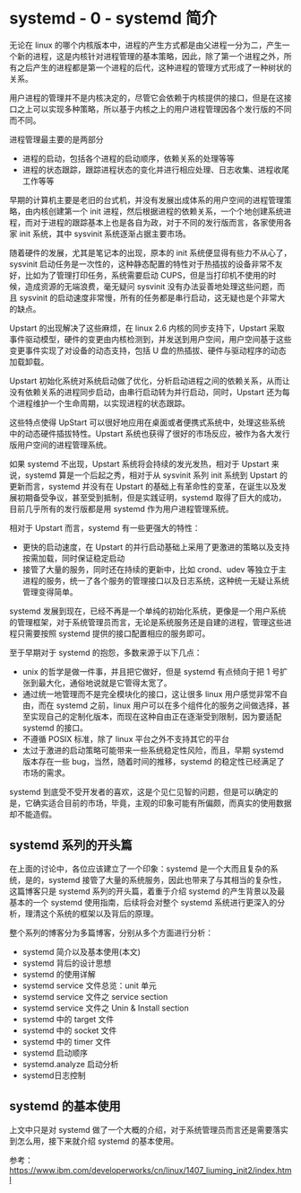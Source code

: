 # systemd - 0 - systemd 简介

无论在 linux 的哪个内核版本中，进程的产生方式都是由父进程一分为二，产生一个新的进程，这是内核针对进程管理的基本策略，因此，除了第一个进程之外，所有之后产生的进程都是第一个进程的后代，这种进程的管理方式形成了一种树状的关系。  

用户进程的管理并不是内核决定的，尽管它会依赖于内核提供的接口，但是在这接口之上可以实现多种策略，所以基于内核之上的用户进程管理因各个发行版的不同而不同。  

进程管理最主要的是两部分
* 进程的启动，包括各个进程的启动顺序，依赖关系的处理等等
* 进程的状态跟踪，跟踪进程状态的变化并进行相应处理、日志收集、进程收尾工作等等

早期的计算机主要是老旧的台式机，并没有发展出成体系的用户空间的进程管理策略，由内核创建第一个 init 进程，然后根据进程的依赖关系，一个个地创建系统进程，而对于进程的跟踪基本上也是各自为政，对于不同的发行版而言，各家使用各家 init 系统，其中 sysvinit 系统逐渐占据主要市场。  

随着硬件的发展，尤其是笔记本的出现，原本的 init 系统便显得有些力不从心了，sysvinit 启动任务是一次性的，这种静态配置的特性对于热插拔的设备非常不友好，比如为了管理打印任务，系统需要启动 CUPS，但是当打印机不使用的时候，造成资源的无端浪费，毫无疑问 sysvinit 没有办法妥善地处理这些问题，而且 sysvinit 的启动速度非常慢，所有的任务都是串行启动，这无疑也是个非常大的缺点。   

Upstart 的出现解决了这些麻烦，在 linux 2.6 内核的同步支持下，Upstart 采取事件驱动模型，硬件的变更由内核检测到，并发送到用户空间，用户空间基于这些变更事件实现了对设备的动态支持，包括 U 盘的热插拔、硬件与驱动程序的动态加载卸载。  

Upstart 初始化系统对系统启动做了优化，分析启动进程之间的依赖关系，从而让没有依赖关系的进程同步启动，由串行启动转为并行启动，同时，Upstart 还为每个进程维护一个生命周期，以实现进程的状态跟踪。  

这些特点使得 UpStart 可以很好地应用在桌面或者便携式系统中，处理这些系统中的动态硬件插拔特性。Upstart 系统也获得了很好的市场反应，被作为各大发行版用户空间的进程管理系统。     


如果 systemd 不出现，Upstart 系统将会持续的发光发热，相对于 Upstart 来说，systemd 算是一个后起之秀，相对于从 sysvinit 系列 init 系统到 Upstart 的更新而言，systemd 并没有在 Upstart 的基础上有革命性的变革，在诞生以及发展初期备受争议，甚至受到抵制，但是实践证明，systemd 取得了巨大的成功，目前几乎所有的发行版都是用 systemd 作为用户进程管理系统。  

相对于 Upstart 而言，systemd 有一些更强大的特性：
* 更快的启动速度，在 Upstart 的并行启动基础上采用了更激进的策略以及支持按需加载，同时保证稳定启动
* 接管了大量的服务，同时还在持续的更新中，比如 crond、udev 等独立于主进程的服务，统一了各个服务的管理接口以及日志系统，这种统一无疑让系统管理变得简单。   

systemd 发展到现在，已经不再是一个单纯的初始化系统，更像是一个用户系统的管理框架，对于系统管理员而言，无论是系统服务还是自建的进程，管理这些进程只需要按照 systemd 提供的接口配置相应的服务即可。  

至于早期对于 systemd 的抱怨，多数来源于以下几点：
* unix 的哲学是做一件事，并且把它做好，但是 systemd 有点倾向于把 1 号扩张到最大化，通俗地说就是它管得太宽了。  
* 通过统一地管理而不是完全模块化的接口，这让很多 linux 用户感觉非常不自由，而在 systemd 之前，linux 用户可以在多个组件化的服务之间做选择，甚至实现自己的定制化版本，而现在这种自由正在逐渐受到限制，因为要适配 systemd 的接口。  
* 不遵循 POSIX 标准，除了 linux 平台之外不支持其它的平台
* 太过于激进的启动策略可能带来一些系统稳定性风险，而且，早期 systemd 版本存在一些 bug，当然，随着时间的推移，systemd 的稳定性已经满足了市场的需求。  

systemd 到底受不受开发者的喜欢，这是个见仁见智的问题，但是可以确定的是，它确实适合目前的市场，毕竟，主观的印象可能有所偏颇，而真实的使用数据却不能造假。   

## systemd 系列的开头篇
在上面的讨论中，各位应该建立了一个印象：systemd 是一个大而且复杂的系统，是的，systemd 接管了大量的系统服务，因此也带来了与其相当的复杂性，这篇博客只是 systemd 系列的开头篇，着重于介绍 systemd 的产生背景以及最基本的一个 systemd 使用指南，后续将会对整个 systemd 系统进行更深入的分析，理清这个系统的框架以及背后的原理。  

整个系列的博客分为多篇博客，分别从多个方面进行分析：
* systemd 简介以及基本使用(本文)
* systemd 背后的设计思想
* systemd 的使用详解
* systemd service 文件总览：unit 单元
* systemd service 文件之 service section
* systemd service 文件之 Unin & Install section
* systemd 中的 target 文件
* systemd 中的 socket 文件
* systemd 中的 timer 文件
* systemd 启动顺序
* systemd.analyze 启动分析
* systemd日志控制


## systemd 的基本使用
上文中只是对 systemd 做了一个大概的介绍，对于系统管理员而言还是需要落实到怎么用，接下来就介绍 systemd 的基本使用。  


参考：https://www.ibm.com/developerworks/cn/linux/1407_liuming_init2/index.html
